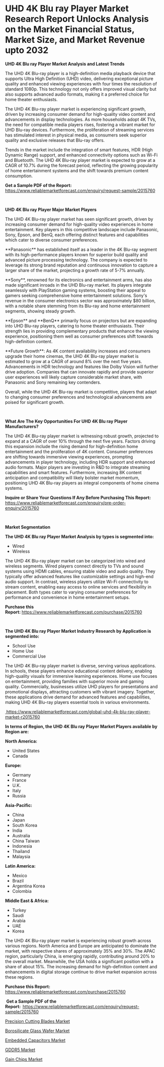 <p><h1>UHD 4K Blu ray Player Market Research Report Unlocks Analysis on the Market Financial Status, Market Size, and Market Revenue upto 2032</h1></p><p><strong>UHD 4K Blu ray Player Market Analysis and Latest Trends</strong></p>
<p><p>The UHD 4K Blu-ray player is a high-definition media playback device that supports Ultra High Definition (UHD) video, delivering exceptional picture quality and enhanced viewing experiences with four times the resolution of standard 1080p. This technology not only offers improved visual clarity but also supports advanced audio formats, making it a preferred choice for home theater enthusiasts.</p><p>The UHD 4K Blu-ray player market is experiencing significant growth, driven by increasing consumer demand for high-quality video content and advancements in display technologies. As more households adopt 4K TVs, the need for compatible media players rises, fostering a vibrant market for UHD Blu-ray devices. Furthermore, the proliferation of streaming services has stimulated interest in physical media, as consumers seek superior quality and exclusive releases that Blu-ray offers.</p><p>Trends in the market include the integration of smart features, HDR (High Dynamic Range) support, and enhanced connectivity options such as Wi-Fi and Bluetooth. The UHD 4K Blu-ray player market is expected to grow at a CAGR of 10.7% during the forecast period, reflecting the growing popularity of home entertainment systems and the shift towards premium content consumption.</p></p>
<p><strong>Get a Sample PDF of the Report:&nbsp;</strong> <a href="https://www.reliablemarketforecast.com/enquiry/request-sample/2015760?utm_campaign=1897&utm_medium=2&utm_source=Github&utm_content=ia&utm_term=06042025&utm_id=uhd-4k-blu-ray-player">https://www.reliablemarketforecast.com/enquiry/request-sample/2015760</a></p>
<p>&nbsp;</p>
<p><strong>UHD 4K Blu ray Player Major Market Players</strong></p>
<p><p>The UHD 4K Blu-ray player market has seen significant growth, driven by increasing consumer demand for high-quality video experiences in home entertainment. Key players in this competitive landscape include Panasonic, Sony, Epson, and BenQ, each offering distinct features and capabilities which cater to diverse consumer preferences.</p><p>**Panasonic** has established itself as a leader in the 4K Blu-ray segment with its high-performance players known for superior build quality and advanced picture processing technology. The company is expected to leverage its strong brand reputation and continuous innovation to capture a larger share of the market, projecting a growth rate of 5-7% annually.</p><p>**Sony**, renowned for its electronics and entertainment arms, has also made significant inroads in the UHD Blu-ray market. Its players integrate seamlessly with PlayStation gaming systems, boosting their appeal to gamers seeking comprehensive home entertainment solutions. Sony's revenue in the consumer electronics sector was approximately $80 billion, with a notable share stemming from its Blu-ray and home entertainment segments, showing steady growth.</p><p>**Epson** and **BenQ** primarily focus on projectors but are expanding into UHD Blu-ray players, catering to home theater enthusiasts. Their strength lies in providing complementary products that enhance the viewing experience, positioning them well as consumer preferences shift towards high-definition content.</p><p>**Future Growth**: As 4K content availability increases and consumers upgrade their home cinemas, the UHD 4K Blu-ray player market is estimated to grow at a CAGR of around 8% over the next five years. Advancements in HDR technology and features like Dolby Vision will further drive adoption. Companies that can innovate rapidly and provide superior user experiences will likely capture considerable market share, with Panasonic and Sony remaining key contenders. </p><p>Overall, while the UHD 4K Blu-ray market is competitive, players that adapt to changing consumer preferences and technological advancements are poised for significant growth.</p></p>
<p>&nbsp;</p>
<p><strong>What Are The Key Opportunities For UHD 4K Blu ray Player Manufacturers?</strong></p>
<p><p>The UHD 4K Blu-ray player market is witnessing robust growth, projected to expand at a CAGR of over 10% through the next five years. Factors driving this expansion include the rising demand for high-definition home entertainment and the proliferation of 4K content. Consumer preferences are shifting towards immersive viewing experiences, prompting advancements in player technology, including HDR support and enhanced audio formats. Major players are investing in R&D to integrate streaming capabilities and smart features. Furthermore, increasing 8K content anticipation and compatibility will likely bolster market momentum, positioning UHD 4K Blu-ray players as integral components of home cinema systems.</p></p>
<p><strong>Inquire or Share Your Questions If Any Before Purchasing This Report:</strong> <a href="https://www.reliablemarketforecast.com/enquiry/pre-order-enquiry/2015760?utm_campaign=1897&utm_medium=2&utm_source=Github&utm_content=ia&utm_term=06042025&utm_id=uhd-4k-blu-ray-player">https://www.reliablemarketforecast.com/enquiry/pre-order-enquiry/2015760</a></p>
<p>&nbsp;</p>
<p><strong>Market Segmentation</strong></p>
<p><strong>The UHD 4K Blu ray Player Market Analysis by types is segmented into:</strong></p>
<p><ul><li>Wired</li><li>Wireless</li></ul></p>
<p><p>The UHD 4K Blu-ray player market can be categorized into wired and wireless segments. Wired players connect directly to TVs and sound systems using HDMI cables, ensuring stable video and audio quality. They typically offer advanced features like customizable settings and high-end audio support. In contrast, wireless players utilize Wi-Fi connectivity to stream content, enabling easy access to online services and flexibility in placement. Both types cater to varying consumer preferences for performance and convenience in home entertainment setups.</p></p>
<p><strong>Purchase this Report:&nbsp;</strong><a href="https://www.reliablemarketforecast.com/purchase/2015760?utm_campaign=1897&utm_medium=2&utm_source=Github&utm_content=ia&utm_term=06042025&utm_id=uhd-4k-blu-ray-player">https://www.reliablemarketforecast.com/purchase/2015760</a></p>
<p>&nbsp;</p>
<p><strong>The UHD 4K Blu ray Player Market Industry Research by Application is segmented into:</strong></p>
<p><ul><li>School Use</li><li>Home Use</li><li>Commercial Use</li></ul></p>
<p><p>The UHD 4K Blu-ray player market is diverse, serving various applications. In schools, these players enhance educational content delivery, enabling high-quality visuals for immersive learning experiences. Home use focuses on entertainment, providing families with superior movie and gaming quality. Commercially, businesses utilize UHD players for presentations and promotional displays, attracting customers with vibrant imagery. Together, these applications drive demand for advanced features and capabilities, making UHD 4K Blu-ray players essential tools in various environments.</p></p>
<p><a href="https://www.reliablemarketforecast.com/global-uhd-4k-blu-ray-player-market-r2015760?utm_campaign=1897&utm_medium=2&utm_source=Github&utm_content=ia&utm_term=06042025&utm_id=uhd-4k-blu-ray-player">&nbsp;https://www.reliablemarketforecast.com/global-uhd-4k-blu-ray-player-market-r2015760</a></p>
<p><strong>In terms of Region, the UHD 4K Blu ray Player Market Players available by Region are:</strong></p>
<p>
    <p> <strong> North America: </strong>
        <ul>
            <li>United States</li>
            <li>Canada</li>
        </ul>
        </p> 
    <p> <strong> Europe: </strong>
        <ul>
            <li>Germany</li>
            <li>France</li>
            <li>U.K.</li>
            <li>Italy</li>
            <li>Russia</li>
        </ul>
        </p> 
    <p> <strong> Asia-Pacific: </strong>
        <ul>
            <li>China</li>
            <li>Japan</li>
            <li>South Korea</li>
            <li>India</li>
            <li>Australia</li>
            <li>China Taiwan</li>
            <li>Indonesia</li>
            <li>Thailand</li>
            <li>Malaysia</li>
        </ul>
        </p> 
    <p> <strong> Latin America: </strong>
        <ul>
            <li>Mexico</li>
            <li>Brazil</li>
            <li>Argentina Korea</li>
            <li>Colombia</li>
        </ul>
        </p> 
    <p> <strong> Middle East & Africa: </strong>
        <ul>
            <li>Turkey</li>
            <li>Saudi</li>
            <li>Arabia</li>
            <li>UAE</li>
            <li>Korea</li>
        </ul>
    </p>
    </p>
<p><p>The UHD 4K Blu-ray player market is experiencing robust growth across various regions. North America and Europe are anticipated to dominate the market, with respective shares of approximately 35% and 30%. The APAC region, particularly China, is emerging rapidly, contributing around 20% to the overall market. Meanwhile, the USA holds a significant position with a share of about 15%. The increasing demand for high-definition content and enhancements in digital storage continue to drive market expansion across these regions.</p></p>
<p><strong>Purchase this Report: </strong><a href="https://www.reliablemarketforecast.com/purchase/2015760?utm_campaign=1897&utm_medium=2&utm_source=Github&utm_content=ia&utm_term=06042025&utm_id=uhd-4k-blu-ray-player">https://www.reliablemarketforecast.com/purchase/2015760</a></p>
<p>&nbsp;<strong>Get a Sample PDF of the Report:&nbsp;&nbsp;</strong><a href="https://www.reliablemarketforecast.com/enquiry/request-sample/2015760?utm_campaign=1897&utm_medium=2&utm_source=Github&utm_content=ia&utm_term=06042025&utm_id=uhd-4k-blu-ray-player">https://www.reliablemarketforecast.com/enquiry/request-sample/2015760</a></p>
<p><strong></strong></p>
<p><p><a href="https://github.com/shongranch73/Market-Research-Report-List-1/blob/main/precision-cutting-blades-market.md?utm_campaign=1897&utm_medium=2&utm_source=Github&utm_content=ia&utm_term=06042025&utm_id=uhd-4k-blu-ray-player">Precision Cutting Blades Market</a></p><p><a href="https://github.com/bordzjisela/Market-Research-Report-List-1/blob/main/borosilicate-glass-wafer-market.md?utm_campaign=1897&utm_medium=2&utm_source=Github&utm_content=ia&utm_term=06042025&utm_id=uhd-4k-blu-ray-player">Borosilicate Glass Wafer Market</a></p><p><a href="https://github.com/amourdeeks8j/Market-Research-Report-List-1/blob/main/embedded-capacitors-market.md?utm_campaign=1897&utm_medium=2&utm_source=Github&utm_content=ia&utm_term=06042025&utm_id=uhd-4k-blu-ray-player">Embedded Capacitors Market</a></p><p><a href="https://github.com/stvnpukaj10/Market-Research-Report-List-1/blob/main/gddr5-market.md?utm_campaign=1897&utm_medium=2&utm_source=Github&utm_content=ia&utm_term=06042025&utm_id=uhd-4k-blu-ray-player">GDDR5 Market</a></p><p><a href="https://github.com/sakourkishev/Market-Research-Report-List-1/blob/main/gain-chips-market.md?utm_campaign=1897&utm_medium=2&utm_source=Github&utm_content=ia&utm_term=06042025&utm_id=uhd-4k-blu-ray-player">Gain Chips Market</a></p></p>